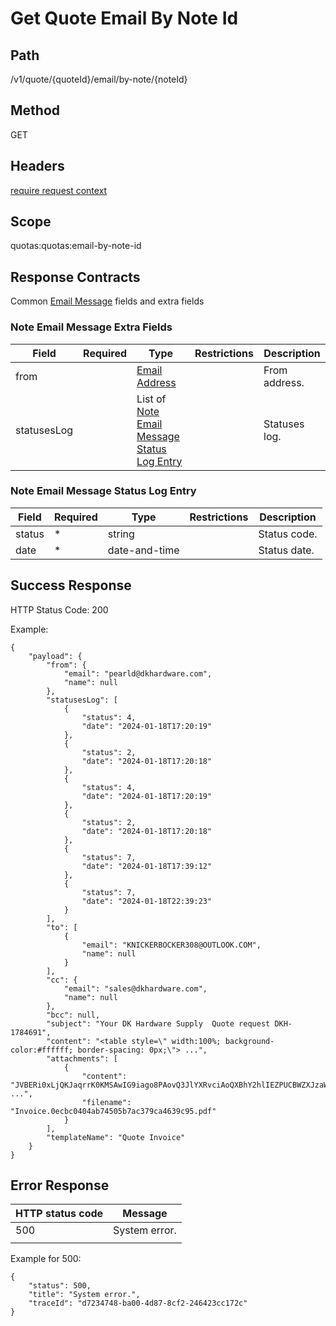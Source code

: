 
# Get Quote Email By Note Id

## Path
/v1/quote/{quoteId}/email/by-note/{noteId}

## Method

GET

## Headers

[require request context](https://github.com/dkhardwarecom/docs/blob/main/partnerApi/authentication.md#request-context)

## Scope
quotas:quotas:email-by-note-id

## Response Contracts
Common [Email Message](https://github.com/dkhardwarecom/docs/blob/main/partnerApi/emails.md#email-message) fields and extra fields


### Note Email Message Extra Fields
| Field | Required | Type | Restrictions | Description |
|--|--|--|--|--|
| from |  | [Email Address](https://github.com/dkhardwarecom/docs/blob/main/partnerApi/emails.md#email-address)  | | From address. |
| statusesLog |  | List of [Note Email Message Status Log Entry](https://github.com/dkhardwarecom/docs/blob/main/partnerApi/orders/quote-email-by-note.md#Note-Email-Message-Status-Log-Entry)  | | Statuses log. |

### Note Email Message Status Log Entry
| Field | Required | Type | Restrictions | Description |
|--|--|--|--|--|
| status | * | string  | | Status code. |
| date | * | date-and-time  | | Status date. |

## Success Response

HTTP Status Code: 200

Example:
```
{
    "payload": {
        "from": {
            "email": "pearld@dkhardware.com",
            "name": null
        },
        "statusesLog": [
            {
                "status": 4,
                "date": "2024-01-18T17:20:19"
            },
            {
                "status": 2,
                "date": "2024-01-18T17:20:18"
            },
            {
                "status": 4,
                "date": "2024-01-18T17:20:19"
            },
            {
                "status": 2,
                "date": "2024-01-18T17:20:18"
            },
            {
                "status": 7,
                "date": "2024-01-18T17:39:12"
            },
            {
                "status": 7,
                "date": "2024-01-18T22:39:23"
            }
        ],
        "to": [
            {
                "email": "KNICKERBOCKER308@OUTLOOK.COM",
                "name": null
            }
        ],
        "cc": {
            "email": "sales@dkhardware.com",
            "name": null
        },
        "bcc": null,
        "subject": "Your DK Hardware Supply  Quote request DKH-1784691",
        "content": "<table style=\" width:100%; background-color:#ffffff; border-spacing: 0px;\"> ...",
        "attachments": [
            {
                "content": "JVBERi0xLjQKJaqrrK0KMSAwIG9iago8PAovQ3JlYXRvciAoQXBhY2hlIEZPUCBWZXJzaW9uIDI ...",
                "filename": "Invoice.0ecbc0404ab74505b7ac379ca4639c95.pdf"
            }
        ],
        "templateName": "Quote Invoice"
    }
}
```

## Error Response


| HTTP status code | Message |
|--|--|
| 500 | System error. |
|  |  |

Example for 500:
```
{
    "status": 500,
    "title": "System error.",
    "traceId": "d7234748-ba00-4d87-8cf2-246423cc172c"
}
```
